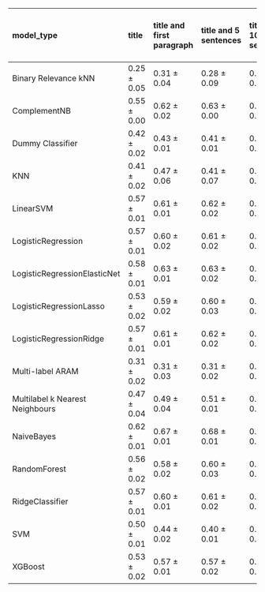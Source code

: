 | model_type                      | title           | title and first paragraph   | title and 5 sentences   | title and 10 sentences   | title and first sentence each paragraph   | raw text            |
|:--------------------------------|:----------------|:----------------------------|:------------------------|:-------------------------|:------------------------------------------|:--------------------|
| Binary Relevance kNN            | 0.25 $\pm$ 0.05 | 0.31 $\pm$ 0.04             | 0.28 $\pm$ 0.09         | 0.28 $\pm$ 0.02          | 0.33 $\pm$ 0.05                           | 0.33 $\pm$ 0.04     |
| ComplementNB                    | 0.55 $\pm$ 0.00 | 0.62 $\pm$ 0.02             | 0.63 $\pm$ 0.00         | 0.62 $\pm$ 0.01          | 0.63 $\pm$ 0.01                           | 0.65 $\pm$ 0.01     |
| Dummy Classifier                | 0.42 $\pm$ 0.02 | 0.43 $\pm$ 0.01             | 0.41 $\pm$ 0.01         | 0.43 $\pm$ 0.01          | 0.43 $\pm$ 0.01                           | 0.42 $\pm$ 0.01     |
| KNN                             | 0.41 $\pm$ 0.02 | 0.47 $\pm$ 0.06             | 0.41 $\pm$ 0.07         | 0.43 $\pm$ 0.04          | 0.41 $\pm$ 0.06                           | 0.52 $\pm$ 0.06     |
| LinearSVM                       | 0.57 $\pm$ 0.01 | 0.61 $\pm$ 0.01             | 0.62 $\pm$ 0.02         | 0.62 $\pm$ 0.01          | 0.64 $\pm$ 0.01                           | 0.66 $\pm$ 0.01     |
| LogisticRegression              | 0.57 $\pm$ 0.01 | 0.60 $\pm$ 0.02             | 0.61 $\pm$ 0.02         | 0.62 $\pm$ 0.01          | 0.64 $\pm$ 0.01                           | 0.66 $\pm$ 0.01     |
| LogisticRegressionElasticNet    | 0.58 $\pm$ 0.01 | 0.63 $\pm$ 0.01             | 0.63 $\pm$ 0.02         | 0.63 $\pm$ 0.01          | 0.65 $\pm$ 0.01                           | 0.67 $\pm$ 0.00     |
| LogisticRegressionLasso         | 0.53 $\pm$ 0.02 | 0.59 $\pm$ 0.02             | 0.60 $\pm$ 0.03         | 0.60 $\pm$ 0.02          | 0.62 $\pm$ 0.01                           | 0.63 $\pm$ 0.00     |
| LogisticRegressionRidge         | 0.57 $\pm$ 0.01 | 0.61 $\pm$ 0.01             | 0.62 $\pm$ 0.02         | 0.62 $\pm$ 0.01          | 0.64 $\pm$ 0.01                           | 0.66 $\pm$ 0.02     |
| Multi-label ARAM                | 0.31 $\pm$ 0.02 | 0.31 $\pm$ 0.03             | 0.31 $\pm$ 0.02         | 0.33 $\pm$ 0.03          | 0.33 $\pm$ 0.03                           | 0.26 $\pm$ 0.08     |
| Multilabel k Nearest Neighbours | 0.47 $\pm$ 0.04 | 0.49 $\pm$ 0.04             | 0.51 $\pm$ 0.01         | 0.54 $\pm$ 0.02          | 0.55 $\pm$ 0.01                           | 0.59 $\pm$ 0.00     |
| NaiveBayes                      | 0.62 $\pm$ 0.01 | 0.67 $\pm$ 0.01             | 0.68 $\pm$ 0.01         | 0.68 $\pm$ 0.01          | 0.68 $\pm$ 0.01                           | **0.69 $\pm$ 0.01** |
| RandomForest                    | 0.56 $\pm$ 0.02 | 0.58 $\pm$ 0.02             | 0.60 $\pm$ 0.03         | 0.62 $\pm$ 0.02          | 0.63 $\pm$ 0.02                           | 0.64 $\pm$ 0.02     |
| RidgeClassifier                 | 0.57 $\pm$ 0.01 | 0.60 $\pm$ 0.01             | 0.61 $\pm$ 0.02         | 0.62 $\pm$ 0.01          | 0.64 $\pm$ 0.02                           | 0.66 $\pm$ 0.01     |
| SVM                             | 0.50 $\pm$ 0.01 | 0.44 $\pm$ 0.02             | 0.40 $\pm$ 0.01         | 0.41 $\pm$ 0.02          | 0.41 $\pm$ 0.02                           | 0.43 $\pm$ 0.02     |
| XGBoost                         | 0.53 $\pm$ 0.02 | 0.57 $\pm$ 0.01             | 0.57 $\pm$ 0.02         | 0.59 $\pm$ 0.01          | 0.61 $\pm$ 0.01                           | 0.64 $\pm$ 0.02     |